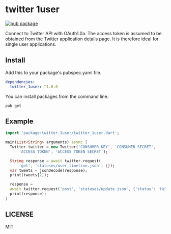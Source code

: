 twitter 1user
===

[![pub package](https://img.shields.io/pub/v/twitter_1user.svg)](https://pub.dev/packages/twitter_1user)

Connect to Twitter API with OAuth1.0a. The access token is assumed to be obtained from the Twitter application details page. It is therefore ideal for single user applications.

## Install

Add this to your package's pubspec.yaml file.

```yaml
dependencies:
  twitter_1user: ^1.0.0
```

You can install packages from the command line.

```shell
pub get
```


## Example

```dart
import 'package:twitter_1user/twitter_1user.dart';

main(List<String> arguments) async {
  Twitter twitter = new Twitter('CONSUMER KEY', 'CONSUMER SECRET',
      'ACCESS TOKEN', 'ACCESS TOKEN SECRET');

  String response = await twitter.request(
      'get', 'statuses/user_timeline.json', {});
  var tweets = jsonDecode(response);
  print(tweets[2]);

  response =
  await twitter.request('post', 'statuses/update.json', {'status': 'Hello!'});
  print(response);
}
```

## LICENSE

MIT
